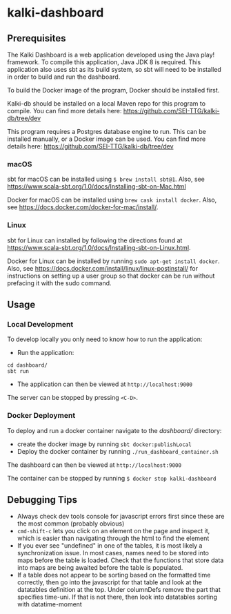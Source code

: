 # kalki-dashboard

## Prerequisites
The Kalki Dashboard is a web application developed using the Java play! framework.  To compile this application, Java JDK 8 is required. This application also uses sbt as its build system, so sbt will need to be installed in order to build and run the dashboard.

To build the Docker image of the program, Docker should be installed first.

Kalki-db should be installed on a local Maven repo for this program to compile. You can find more details here: https://github.com/SEI-TTG/kalki-db/tree/dev

This program requires a Postgres database engine to run. This can be installed manually, or a Docker image can be used. You can find more details here: https://github.com/SEI-TTG/kalki-db/tree/dev

### macOS
sbt for macOS can be installed using `$ brew install sbt@1`. Also, see https://www.scala-sbt.org/1.0/docs/Installing-sbt-on-Mac.html

Docker for macOS can be installed using `brew cask install docker`.
Also, see https://docs.docker.com/docker-for-mac/install/.

### Linux
sbt for Linux can installed by following the directions found at https://www.scala-sbt.org/1.0/docs/Installing-sbt-on-Linux.html.

Docker for Linux can be installed by running `sudo apt-get install docker`.  Also, see https://docs.docker.com/install/linux/linux-postinstall/ for instructions on setting up a user group so that docker can be run without prefacing it with the sudo command.

## Usage
### Local Development
To develop locally you only need to know how to run the application:
- Run the application:
```
cd dashboard/
sbt run
```
- The application can then be viewed at `http://localhost:9000`

The server can be stopped by pressing `<C-D>`. 
### Docker Deployment
To deploy and run a docker container navigate to the *dashboard/* directory:

- create the docker image by running `sbt docker:publishLocal`
- Deploy the docker container by running `./run_dashboard_container.sh`

The dashboard can then be viewed at `http://localhost:9000`

The container can be stopped by running `$ docker stop kalki-dashboard`

## Debugging Tips
* Always check dev tools console for javascript errors first since these are the most common (probably obvious)
* `cmd-shift-c` lets you click on an element on the page and inspect it, which is easier than navigating through the html to find the element
* If you ever see "undefined" in one of the tables, it is most likely a synchronization issue.  In most cases, names need to be stored into maps before the table is loaded.  Check that the functions that store data into maps are being awaited before the table is populated.
* If a table does not appear to be sorting based on the formatted time correctly, then go into the javascript for that table and look at the datatables definition at the top.  Under columnDefs remove the part that specifies time-uni.  If that is not there, then look into datatables sorting with datatime-moment


